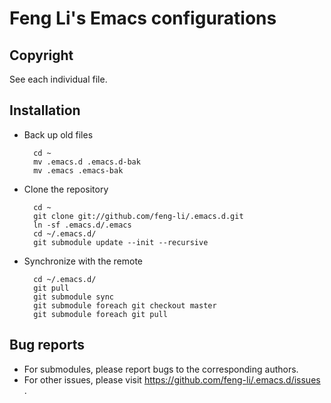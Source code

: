 Feng Li's Emacs configurations
==============================

Copyright 
---------

See each individual file.

Installation
------------

* Back up old files

        cd ~
        mv .emacs.d .emacs.d-bak
        mv .emacs .emacs-bak

* Clone the repository

        cd ~
        git clone git://github.com/feng-li/.emacs.d.git
        ln -sf .emacs.d/.emacs
        cd ~/.emacs.d/
        git submodule update --init --recursive

* Synchronize with the remote

        cd ~/.emacs.d/
        git pull
        git submodule sync 
        git submodule foreach git checkout master
        git submodule foreach git pull

Bug reports
-----------

* For submodules, please report bugs to the corresponding authors.
* For other issues, please visit https://github.com/feng-li/.emacs.d/issues .

